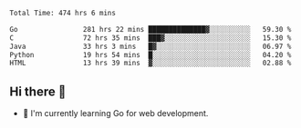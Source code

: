 <!--START_SECTION:waka-->

```txt
Total Time: 474 hrs 6 mins

Go                281 hrs 22 mins ██████████████▓░░░░░░░░░░   59.30 %
C                 72 hrs 35 mins  ███▓░░░░░░░░░░░░░░░░░░░░░   15.30 %
Java              33 hrs 3 mins   █▓░░░░░░░░░░░░░░░░░░░░░░░   06.97 %
Python            19 hrs 54 mins  █░░░░░░░░░░░░░░░░░░░░░░░░   04.20 %
HTML              13 hrs 39 mins  ▓░░░░░░░░░░░░░░░░░░░░░░░░   02.88 %
```

<!--END_SECTION:waka-->

## Hi there 👋
- 🌱 I'm currently learning Go for web development.

<!--
**prorok210/prorok210** is a ✨ _special_ ✨ repository because its `README.md` (this file) appears on your GitHub profile.

Here are some ideas to get you started:

- 🔭 I’m currently working on ...
- 🌱 I’m currently learning ...
- 👯 I’m looking to collaborate on ...
- 🤔 I’m looking for help with ...
- 💬 Ask me about ...
- 📫 How to reach me: ...
- 😄 Pronouns: ...
- ⚡ Fun fact: ...
-->
